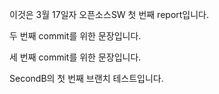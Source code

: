 이것은 3월 17일자 오픈소스SW 첫 번째 report입니다.

두 번째 commit를 위한 문장입니다.

세 번째 commit를 위한 문장입니다.

SecondB의 첫 번째 브랜치 테스트입니다.